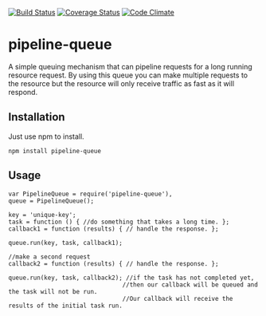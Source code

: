 [![Build Status](https://travis-ci.org/scull7/pipeline-queue.svg?branch=master)](https://travis-ci.org/scull7/pipeline-queue)
[![Coverage Status](https://coveralls.io/repos/scull7/pipeline-queue/badge.png)](https://coveralls.io/r/scull7/pipeline-queue)
[![Code Climate](https://codeclimate.com/github/scull7/pipeline-queue.png)](https://codeclimate.com/github/scull7/pipeline-queue)

pipeline-queue
==============
A simple queuing mechanism that can pipeline requests for a long running resource request.  By using this queue you can make multiple requests to the resource but the resource will only receive traffic as fast as it will respond.

Installation
------------
Just use npm to install.

````
npm install pipeline-queue
````

Usage
-----

````
var PipelineQueue = require('pipeline-queue'),
queue = PipelineQueue();

key = 'unique-key';
task = function () { //do something that takes a long time. };
callback1 = function (results) { // handle the response. };

queue.run(key, task, callback1);

//make a second request
callback2 = function (results) { // handle the response. };

queue.run(key, task, callback2); //if the task has not completed yet,
                                //then our callback will be queued and the task will not be run.
                                //Our callback will receive the results of the initial task run.
                                
